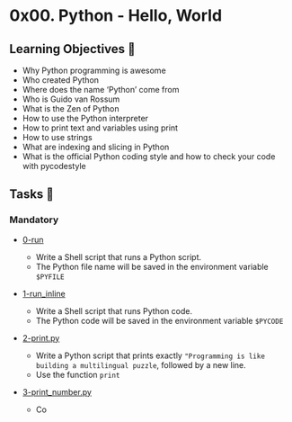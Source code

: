 # 0x00. Python - Hello, World

## Learning Objectives :bookmark_tabs:
- Why Python programming is awesome
- Who created Python
- Where does the name ‘Python’ come from
- Who is Guido van Rossum
- What is the Zen of Python
- How to use the Python interpreter
- How to print text and variables using print
- How to use strings
- What are indexing and slicing in Python
- What is the official Python coding style and how to check your code with pycodestyle

## Tasks :page_with_curl:
### Mandatory
- [0-run](./0-run)
	- Write a Shell script that runs a Python script.
	- The Python file name will be saved in the environment variable `$PYFILE`

- [1-run_inline](./1-run_inline)
	- Write a Shell script that runs Python code.
	- The Python code will be saved in the environment variable `$PYCODE`

- [2-print.py](./2-print.py)
	- Write a Python script that prints exactly `"Programming is like building a multilingual puzzle`, followed by a new line.
	- Use the function `print`

- [3-print_number.py](./3-print_number.py)
	- Co
